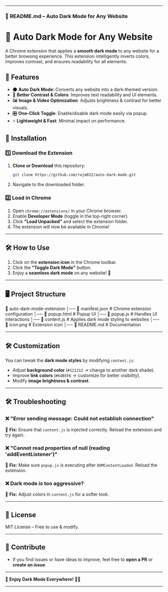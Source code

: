 
---

### 📜 **README.md** – Auto Dark Mode for Any Website  


# 🌙 Auto Dark Mode for Any Website

A Chrome extension that applies a **smooth dark mode** to any website for a better browsing experience. This extension intelligently inverts colors, improves contrast, and ensures readability for all elements.

## 🚀 Features
- 🌑 **Auto Dark Mode**: Converts any website into a dark-themed version.
- 🎨 **Better Contrast & Colors**: Improves text readability and UI elements.
- 🖼️ **Image & Video Optimization**: Adjusts brightness & contrast for better visuals.
- 🎛 **One-Click Toggle**: Enable/disable dark mode easily via popup.
- ⚡ **Lightweight & Fast**: Minimal impact on performance.

## 📌 Installation
### 1️⃣ **Download the Extension**
1. **Clone or Download** this repository:
   ```bash
   git clone https://github.com/rajm012/auto-dark-mode.git
   ```
2. Navigate to the downloaded folder.

### 2️⃣ **Load in Chrome**
1. Open `chrome://extensions/` in your Chrome browser.
2. Enable **Developer Mode** (toggle in the top-right corner).
3. Click **"Load Unpacked"** and select the extension folder.
4. The extension will now be available in Chrome!

---

## 🛠️ **How to Use**
1. Click on the **extension icon** in the Chrome toolbar.
2. Click the **"Toggle Dark Mode"** button.
3. Enjoy a **seamless dark mode** on any website! 🌙

---

## 🖥️ **Project Structure**

📂 auto-dark-mode-extension
│── 📄 manifest.json          # Chrome extension configuration
│── 📄 popup.html             # Popup UI
│── 📄 popup.js               # Handles UI interactions
│── 📄 content.js             # Applies dark mode styling to websites
│── 📄 icon.png               # Extension icon
│── 📄 README.md              # Documentation


---

## 🛠️ **Customization**
You can tweak the **dark mode styles** by modifying `content.js`:

- Adjust **background color** (`#121212` → change to another dark shade).
- Improve **link colors** (`#64B5F6` → customize for better visibility).
- Modify **image brightness & contrast**.

---

## 🛠️ **Troubleshooting**
### ❌ "Error sending message: Could not establish connection"
🔹 **Fix:** Ensure that `content.js` is injected correctly. Reload the extension and try again.

### ❌ "Cannot read properties of null (reading 'addEventListener')"
🔹 **Fix:** Make sure `popup.js` is executing after `DOMContentLoaded`. Reload the extension.

### ❌ Dark mode is too aggressive?
🔹 **Fix:** Adjust colors in `content.js` for a softer look.

---

## 📜 **License**
MIT License – Free to use & modify.  

---

## 🌟 **Contribute**
- If you find issues or have ideas to improve, feel free to **open a PR** or **create an issue**.

---

🚀 **Enjoy Dark Mode Everywhere!** 🌙✨

---

